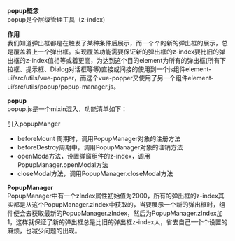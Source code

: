 #

**popup概念**  
popup是个层级管理工具（z-index)

**作用**  
我们知道弹出框都是在触发了某种条件后展示，而一个个的新的弹出框的展示，总是覆盖着上一个弹出框。实现覆盖功能需要保证新的弹出框的z-index要比旧的弹出框的z-index值相等或着更高，为达到这个目的element为所有的弹出框(所有下拉框、提示框、Dialog对话框等等)直接或间接的使用到一个js组件element-ui/src/utils/vue-popper，而这个vue-popper又使用了另一个组件element-ui/src/utils/popup/popup-manager.js。

**popup**  
popup.js是一个mixin混入，功能清单如下：

引入popupManger  
+ beforeMount 周期时，调用PopupManager对象的注册方法
+ beforeDestroy周期中，调用PopupManager对象的注销方法
+ openModa方法，设置弹窗组件的z-index，调用PopupManager.openModal方法
+ closeModal方法，调用PopupManager.closeModal方法

**PopupManager**  
PopupManager中有一个zIndex属性初始值为2000，所有的弹出框的z-index其实都是从这个PopupManager.zIndex中获取的，当要展示一个新的弹出框时，组件便会去获取最新的PopupManager.zIndex，然后为PopupManager.zIndex加1，这样就保证了新的弹出框总是比旧的弹出框z-index大，省去自己一个个设置的麻烦，也减少问题的出现。

